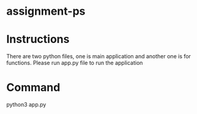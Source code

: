 # assignment-ps
# Instructions 
There are two python files, one is main application and another one is for functions. 
Please run app.py file to run the application 

# Command
python3 app.py
